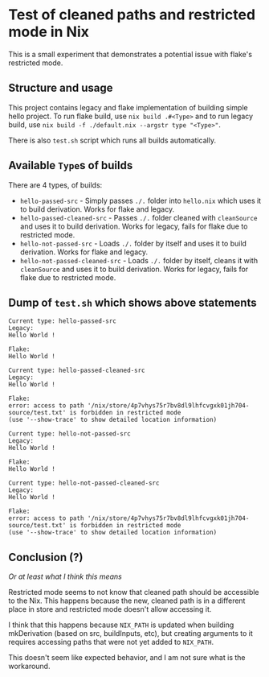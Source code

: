# Test of cleaned paths and restricted mode in Nix 

This is a small experiment that demonstrates a potential issue with flake's restricted mode.

## Structure and usage

This project contains legacy and flake implementation of building simple hello project.
To run flake build, use `nix build .#<Type>` and to run legacy build, use `nix build -f ./default.nix --argstr type "<Type>"`.

There is also `test.sh` script which runs all builds automatically.

## Available `Type`s of builds

There are 4 types, of builds:

- `hello-passed-src` - Simply passes `./.` folder into `hello.nix` which uses it to build derivation. Works for flake and legacy.
- `hello-passed-cleaned-src` - Passes `./.` folder cleaned with `cleanSource` and uses it to build derivation. Works for legacy, fails for flake due to restricted mode.
- `hello-not-passed-src` - Loads `./.` folder by itself and uses it to build derivation. Works for flake and legacy.
- `hello-not-passed-cleaned-src` - Loads `./.` folder by itself, cleans it with `cleanSource` and uses it to build derivation. Works for legacy, fails for flake due to restricted mode.

## Dump of `test.sh` which shows above statements

```
Current type: hello-passed-src
Legacy:
Hello World !

Flake:
Hello World !

Current type: hello-passed-cleaned-src
Legacy:
Hello World !

Flake:
error: access to path '/nix/store/4p7vhys75r7bv8dl9lhfcvgxk01jh704-source/test.txt' is forbidden in restricted mode
(use '--show-trace' to show detailed location information)

Current type: hello-not-passed-src
Legacy:
Hello World !

Flake:
Hello World !

Current type: hello-not-passed-cleaned-src
Legacy:
Hello World !

Flake:
error: access to path '/nix/store/4p7vhys75r7bv8dl9lhfcvgxk01jh704-source/test.txt' is forbidden in restricted mode
(use '--show-trace' to show detailed location information)
```

## Conclusion (?)

*Or at least what I think this means*

Restricted mode seems to not know that cleaned path should be accessible to the Nix.
This happens because the new, cleaned path is in a different place in store and restricted mode doesn't allow accessing it.

I think that this happens because `NIX_PATH` is updated when building mkDerivation (based on src, buildInputs, etc), but creating arguments to it requires accessing paths that were not yet added to `NIX_PATH`.

This doesn't seem like expected behavior, and I am not sure what is the workaround.

